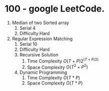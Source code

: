 # 100 - google LeetCode. 

1. Median of two Sorted array
   1. Serial 4
   2. Difficulty Hard
2. Regular Expression Matching
   1. Serial 10
   2. Difficulty Hard
   3. Recursive Solution
      1. Time Complexity $O(T+P)2^{(T+P/2)}$
      2. Space Complexity $O(T^2 + P^2)$
   4. Dynamic Programming
      1. Time Complexity $O(T*P)$
      2. Space Complexity $O(T*P)$